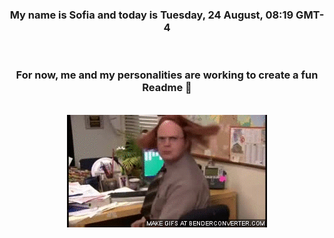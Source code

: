 


<div align="center">
<h3 >My name is Sofia and today is Tuesday, 24 August, 08:19 GMT-4</h3><br>
<h3 >For now, me and my personalities are working to create a fun Readme 👋
</h3><br>
<img src='img/dwight.gif' alt='working...'/>
</div>
